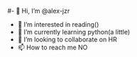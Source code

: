 #- 👋 Hi, I’m @alex-jzr
- 👀 I’m interested in reading()
- 🌱 I’m currently learning python(a little)
- 💞️ I’m looking to collaborate on HR
- 📫 How to reach me NO
#

<!---
alex-jzr/alex-jzr is a ✨ special ✨ repository because its `README.md` (this file) appears on your GitHub profile.
You can click the Preview link to take a look at your changes.
--->
